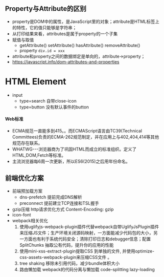 
## Property与Attribute的区别
+ property是DOM中的属性，是JavaScript里的对象；attribute是HTML标签上的特性，它的值只能够是字符串；
+ 从打印结果来看，attributes是属于property的一个子集
+ 赋值与取值
  + getAttribute() setAttribute() hasAttribute() removeAttribute()
  + property `div.id = xxx`
+ attribute和property之间的数据绑定是单向的，attribute->property；
+ https://javascript.info/dom-attributes-and-properties

# HTML Element
+ input 
  + type=search 自带close-icon
  + type=button 没有默认事件的button


#### Web标准
+ ECMA规范一直能多到415。。而ECMAScript语言由TC39(Technical Committees)负责的ECMA-262规范制定，并在应用上与402,404,414等其他规范存在联系。
+ WHATWG---浏览器商为了巩固HTML而成立的标准组织。定义了HTML,DOM,Fetch等标准。
+ 主流浏览器每6周一次更新，所以ES6(2015)之后用年份命名。

## 前端优化方案
+ 前端预加载方案
    + dns-prefetch 提前完成DNS解析
    + preconnect 提前建立TCP连接和TSL握手
+ gzip压缩 	http请求优化方式 Content-Encoding: gzip
+ icon-font
+ webpack相关优化
    1. 使用uglifyjs-webpack-plugin插件代替webpack自带UglifyJsPlugin插件来压缩JS文件；生产环境关闭源码映射，一方面能减少代码包的大小，另一方面也有利于系统代码安全；清除打印日志和debugger信息；配置SplitChunks 抽取公有代码，提升你的应用的性能
    2. 使用mini-xss-extract-plugin提取CSS 到单独的文件, 并使用optimize-css-assets-webpack-plugin来压缩CSS文件 。
    3. tree shaking 移除未引用代码，减少bundle体积大小
    4. 路由懒加载 webpack的代码分离与懒加载 code-splitting lazy-loading

